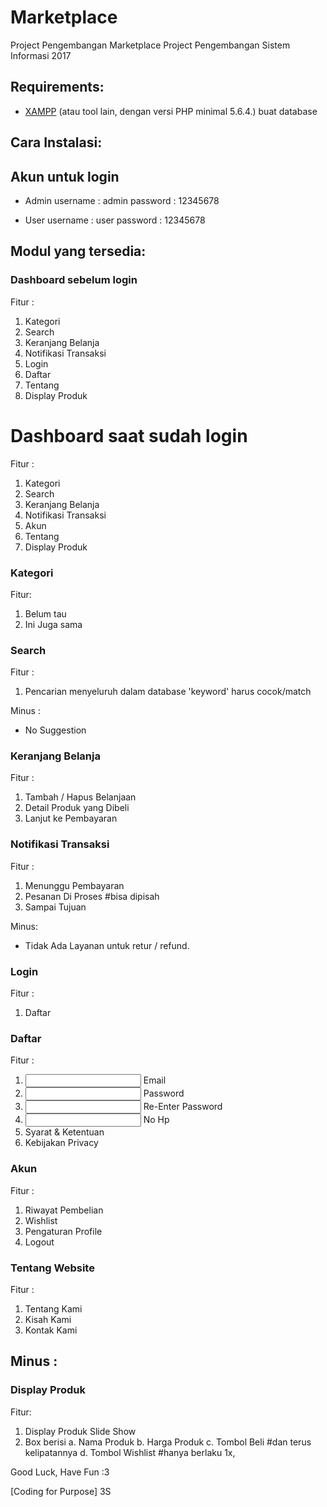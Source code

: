 # Marketplace
Project Pengembangan Marketplace
Project Pengembangan Sistem Informasi 2017

## Requirements:
* [XAMPP](https://www.apachefriends.org/download.html) (atau tool lain, dengan versi PHP minimal 5.6.4.)  buat database


## Cara Instalasi:

## Akun untuk login
* Admin
username : admin
password : 12345678

* User
username : user
password : 12345678

## Modul yang tersedia:
### Dashboard sebelum login
Fitur :
1. <Pilih> Kategori
2. Search
3. Keranjang Belanja
4. Notifikasi Transaksi
5. Login
6. Daftar
7. Tentang <nama website>
8. Display Produk <di limit>

# Dashboard saat sudah login
Fitur :
1. <Pilih> Kategori
2. Search
3. Keranjang Belanja
4. Notifikasi Transaksi
5. Akun
6. Tentang <nama website>
7. Display Produk <di limit>

### Kategori
Fitur:
1. Belum tau
2. Ini Juga sama

### Search
Fitur :
1. Pencarian menyeluruh dalam database 'keyword' harus cocok/match

Minus :
- No Suggestion

### Keranjang Belanja 
Fitur :
1. Tambah / Hapus Belanjaan
2. Detail Produk yang Dibeli
3. Lanjut ke Pembayaran

### Notifikasi Transaksi
Fitur :
1. Menunggu Pembayaran
2. Pesanan Di Proses <sudah diterima dan sedang di kirim> #bisa dipisah
3. Sampai Tujuan

Minus:
- Tidak Ada Layanan untuk retur / refund.

### Login 
Fitur :
1. Daftar <Wajib Daftar>

### Daftar 
Fitur :
1. <input> Email
2. <input> Password
3. <input> Re-Enter Password
4. <input> No Hp
5. Syarat & Ketentuan
6. Kebijakan Privacy

### Akun <jika sudah login> 
Fitur :
1. Riwayat Pembelian
2. Wishlist
3. Pengaturan Profile
4. Logout

### Tentang Website
Fitur :
1. Tentang Kami
2. Kisah Kami
3. Kontak Kami

Minus :
-

### Display Produk
Fitur:
1. Display Produk Slide Show <ukuran besar>
2. Box berisi
a. Nama Produk
b. Harga Produk
c. Tombol Beli <jika di klik otomatis masuk ke keranjang> #dan terus kelipatannya
d. Tombol Wishlist <jika di klik otomatis masuk ke wishlist> #hanya berlaku 1x, <jika di klik kembali akan dikeluarkan dari wishlist>

Good Luck, Have Fun :3 

[Coding for Purpose]
        3S
